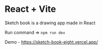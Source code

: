 # React + Vite

Sketch book is a drawing app made in React

Run command => `npm run dev`

Demo - https://sketch-book-eight.vercel.app/
